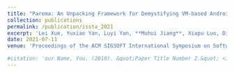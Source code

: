 ```yaml
---
title: "Parema: An Unpacking Framework for Demystifying VM-based Android Packers"
collection: publications
permalink: /publication/issta_2021
excerpt: 'Lei Xue, Yuxiao Yan, Luyi Yan, **Muhui Jiang**, Xiapu Luo, Dinghao Wu, Yajin Zhou'
date: 2021-07-11
venue: 'Proceedings of the ACM SIGSOFT International Symposium on Software Testing and Analysis (**ISSTA 2021**)'

#citation: 'our Name, You. (2010). &quot;Paper Title Number 2.&quot; <i>Journal 1</i>. 1(2).'
---
```



